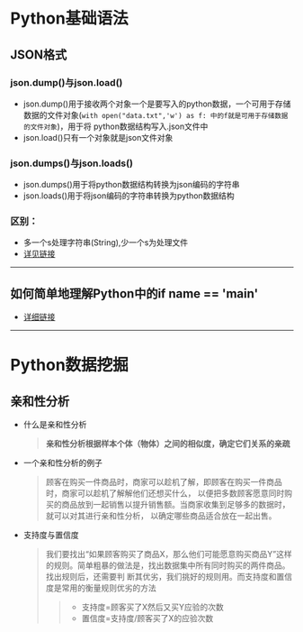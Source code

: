 # Python基础语法
## JSON格式
### json.dump()与json.load()
* json.dump()用于接收两个对象一个是要写入的python数据，一个可用于存储数据的文件对象(`with open("data.txt",'w') as f: 中的f就是可用于存储数据的文件对象`)，用于将
python数据结构写入.json文件中
* json.load()只有一个对象就是json文件对象
### json.dumps()与json.loads()
* json.dumps()用于将python数据结构转换为json编码的字符串
* json.loads()用于将json编码的字符串转换为python数据结构
### 区别：
* 多一个s处理字符串(String),少一个s为处理文件
* [详见链接](https://www.cnblogs.com/everfight/p/json_file.html)
-------------
## 如何简单地理解Python中的if __name__ == '__main__'
* [详细链接](https://blog.csdn.net/yjk13703623757/article/details/77918633/)
-------------
# Python数据挖掘
## 亲和性分析
* 什么是亲和性分析
  > __亲和性分析根据样本个体（物体）之间的相似度，确定它们关系的亲疏__
* 一个亲和性分析的例子
  > 顾客在购买一件商品时，商家可以趁机了解，即顾客在购买一件商品时，商家可以趁机了解解他们还想买什么，
  以便把多数顾客愿意同时购买的商品放到一起销售以提升销售额。当商家收集到足够多的数据时，就可以对其进行亲和性分析，
  以确定哪些商品适合放在一起出售。
* 支持度与置信度
  >我们要找出“如果顾客购买了商品X，那么他们可能愿意购买商品Y”这样    
  的规则。简单粗暴的做法是，找出数据集中所有同时购买的两件商品。找出规则后，还需要判
  断其优劣，我们挑好的规则用。而支持度和置信度是常用的衡量规则优劣的方法
  >>* 支持度=顾客买了X然后又买Y应验的次数
  >>* 置信度=支持度/顾客买了X的应验次数

